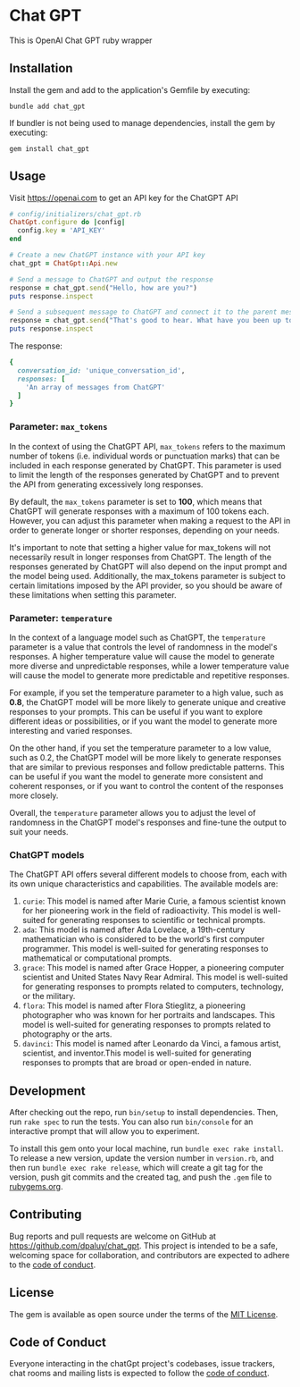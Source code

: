 # Chat GPT

This is OpenAI Chat GPT ruby wrapper

## Installation

Install the gem and add to the application's Gemfile by executing:

  `bundle add chat_gpt`

If bundler is not being used to manage dependencies, install the gem by executing:

  `gem install chat_gpt`

## Usage

Visit <https://openai.com> to get an API key for the ChatGPT API

```ruby
# config/initializers/chat_gpt.rb
ChatGpt.configure do |config|
  config.key = 'API_KEY'
end
```

```ruby
# Create a new ChatGPT instance with your API key
chat_gpt = ChatGpt::Api.new

# Send a message to ChatGPT and output the response
response = chat_gpt.send("Hello, how are you?")
puts response.inspect

# Send a subsequent message to ChatGPT and connect it to the parent message
response = chat_gpt.send("That's good to hear. What have you been up to lately?", conversation_id: 'abc123')
puts response.inspect
```

The response:

```ruby
{
  conversation_id: 'unique_conversation_id',
  responses: [
    'An array of messages from ChatGPT'
  ]
}
```

### Parameter: `max_tokens`

In the context of using the ChatGPT API, `max_tokens` refers to the maximum number of tokens (i.e. individual words or punctuation marks) that can be included in each response generated by ChatGPT. This parameter is used to limit the length of the responses generated by ChatGPT and to prevent the API from generating excessively long responses.

By default, the `max_tokens` parameter is set to **100**, which means that ChatGPT will generate responses with a maximum of 100 tokens each. However, you can adjust this parameter when making a request to the API in order to generate longer or shorter responses, depending on your needs.

It's important to note that setting a higher value for max_tokens will not necessarily result in longer responses from ChatGPT. The length of the responses generated by ChatGPT will also depend on the input prompt and the model being used. Additionally, the max_tokens parameter is subject to certain limitations imposed by the API provider, so you should be aware of these limitations when setting this parameter.

### Parameter: `temperature`

In the context of a language model such as ChatGPT, the `temperature` parameter is a value that controls the level of randomness in the model's responses. A higher temperature value will cause the model to generate more diverse and unpredictable responses, while a lower temperature value will cause the model to generate more predictable and repetitive responses.

For example, if you set the temperature parameter to a high value, such as **0.8**, the ChatGPT model will be more likely to generate unique and creative responses to your prompts. This can be useful if you want to explore different ideas or possibilities, or if you want the model to generate more interesting and varied responses.

On the other hand, if you set the temperature parameter to a low value, such as 0.2, the ChatGPT model will be more likely to generate responses that are similar to previous responses and follow predictable patterns. This can be useful if you want the model to generate more consistent and coherent responses, or if you want to control the content of the responses more closely.

Overall, the `temperature` parameter allows you to adjust the level of randomness in the ChatGPT model's responses and fine-tune the output to suit your needs.

### ChatGPT models

The ChatGPT API offers several different models to choose from, each with its own unique characteristics and capabilities. The available models are:

1. `curie`: This model is named after Marie Curie, a famous scientist known for her pioneering work in the field of radioactivity. This model is well-suited for generating responses to scientific or technical prompts.
2. `ada`: This model is named after Ada Lovelace, a 19th-century mathematician who is considered to be the world's first computer programmer. This model is well-suited for generating responses to mathematical or computational prompts.
3. `grace`: This model is named after Grace Hopper, a pioneering computer scientist and United States Navy Rear Admiral. This model is well-suited for generating responses to prompts related to computers, technology, or the military.
4. `flora`: This model is named after Flora Stieglitz, a pioneering photographer who was known for her portraits and landscapes. This model is well-suited for generating responses to prompts related to photography or the arts.
5. `davinci`: This model is named after Leonardo da Vinci, a famous artist, scientist, and inventor.This model is well-suited for generating responses to prompts that are broad or open-ended in nature.

## Development

After checking out the repo, run `bin/setup` to install dependencies. Then, run `rake spec` to run the tests. You can also run `bin/console` for an interactive prompt that will allow you to experiment.

To install this gem onto your local machine, run `bundle exec rake install`. To release a new version, update the version number in `version.rb`, and then run `bundle exec rake release`, which will create a git tag for the version, push git commits and the created tag, and push the `.gem` file to [rubygems.org](https://rubygems.org).

## Contributing

Bug reports and pull requests are welcome on GitHub at https://github.com/dpaluy/chat_gpt. This project is intended to be a safe, welcoming space for collaboration, and contributors are expected to adhere to the [code of conduct](https://github.com/dpaluy/chat_gpt/blob/master/CODE_OF_CONDUCT.md).

## License

The gem is available as open source under the terms of the [MIT License](https://opensource.org/licenses/MIT).

## Code of Conduct

Everyone interacting in the chatGpt project's codebases, issue trackers, chat rooms and mailing lists is expected to follow the [code of conduct](https://github.com/dpaluy/chat_gpt/blob/master/CODE_OF_CONDUCT.md).
